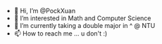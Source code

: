 - 👋 Hi, I’m @PockXuan
- 👀 I’m interested in Math and Computer Science
- 🌱 I’m currently taking a double major in ^ @ NTU
- 📫 How to reach me ... u don't :)

<!---
PockXuan/PockXuan is a ✨ special ✨ repository because its `README.md` (this file) appears on your GitHub profile.
You can click the Preview link to take a look at your changes.
--->
